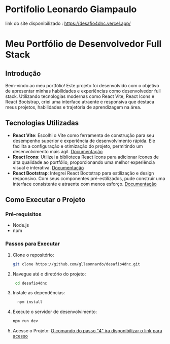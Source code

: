 # Portifolio Leonardo Giampaulo

link do site disponibilizado : https://desafio4dnc.vercel.app/


# Meu Portfólio de Desenvolvedor Full Stack

## Introdução

Bem-vindo ao meu portfólio! Este projeto foi desenvolvido com o objetivo de apresentar minhas habilidades e experiências como desenvolvedor full stack. Utilizando tecnologias modernas como React Vite, React Icons e React Bootstrap, criei uma interface atraente e responsiva que destaca meus projetos, habilidades e trajetória de aprendizagem na área.

## Tecnologias Utilizadas

- **React Vite**: Escolhi o Vite como ferramenta de construção para seu desempenho superior e experiência de desenvolvimento rápida. Ele facilita a configuração e otimização do projeto, permitindo um desenvolvimento mais ágil.
    [Documentação](https://pt.vitejs.dev/guide/)
- **React Icons**: Utilizei a biblioteca React Icons para adicionar ícones de alta qualidade ao portfólio, proporcionando uma melhor experiência visual e interativa.
    [Documentação](https://react-icons.github.io/react-icons/)
- **React Bootstrap**: Integrei React Bootstrap para estilização e design responsivo. Com seus componentes pré-estilizados, pude construir uma interface consistente e atraente com menos esforço.
    [Documentação](https://react-bootstrap.netlify.app/docs/getting-started/introduction)


## Como Executar o Projeto

### Pré-requisitos

- Node.js 
- npm 

### Passos para Executar

1. Clone o repositório:
    ```sh
    git clone https://github.com/glleonnardo/desafio4dnc.git

2. Navegue até o diretório do projeto:
    ```sh
     cd desafio4dnc

3. Instale as dependências:
    ```sh
      npm install
4. Execute o servidor de desenvolvimento:
    ```sh
    npm run dev
5. Acesse o Projeto:
    [O comando do passo "4" ira disponibilizar o link para acesso](http://localhost:5173/)




